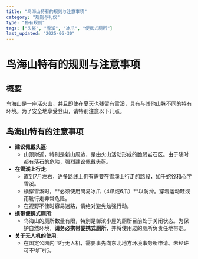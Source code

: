 ```yaml
---
title: "鸟海山特有的规则与注意事项"
category: "规则与礼仪"
type: "特有规则"
tags: ["头盔", "雪溪", "冰爪", "便携式厕所"]
last_updated: "2025-06-30"
---
```


# 鸟海山特有的规则与注意事项

## 概要
鸟海山是一座活火山，并且即使在夏天也残留有雪溪，具有与其他山脉不同的特有环境。为了安全地享受登山，请特别注意以下几点。

## 鸟海山特有的注意事项
- **建议佩戴头盔**:
    - 山顶附近，特别是新山周边，是由火山活动形成的脆弱岩石区。由于随时都有落石的危险，强烈建议佩戴头盔。
- **在雪溪上行走**:
    - 直到7月左右，许多路线上仍有需要在雪溪上行走的路段，如千蛇谷和心字雪溪。
    - 横穿雪溪时，**必须使用简易冰爪（4爪或6爪）**以防滑。穿着运动鞋或雨靴行走非常危险。
    - 在视野不佳时容易迷路，请绝对避免勉强行动。
- **携带便携式厕所**:
    - 鸟海山的厕所数量有限，特别是御滨小屋的厕所目前处于关闭状态。为保护自然环境，**请务必携带便携式厕所**，并将使用过的厕所负责任地带走。
- **关于无人机的使用**:
    - 在国定公园内飞行无人机，需要事先向东北地方环境事务所申请。未经许可不得飞行。